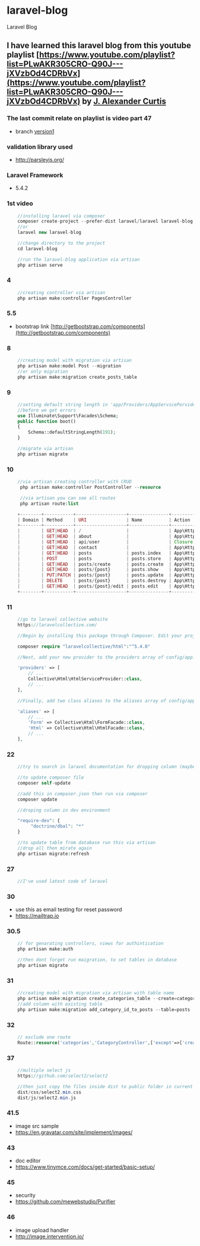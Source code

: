# laravel-blog
Laravel Blog 

## I have learned this laravel blog from this youtube playlist [https://www.youtube.com/playlist?list=PLwAKR305CRO-Q90J---jXVzbOd4CDRbVx](https://www.youtube.com/playlist?list=PLwAKR305CRO-Q90J---jXVzbOd4CDRbVx) by [J. Alexander Curtis](https://github.com/jacurtis)

### The last commit relate on playlist is video part 47 
- branch [version1](https://github.com/lloricode/laravel-blog/tree/version1)

### validation library used
- http://parsleyjs.org/

### Laravel Framework
- 5.4.2

### 1st video
```php
    //installing laravel via composer
    composer create-project --prefer-dist laravel/laravel laravel-blog
    //or
    laravel new laravel-blog

    //change directory to the project
    cd laravel-blog

    //run the laravel-blog application via artisan
    php artisan serve

```
### 4
```php
    //creating controller via artisan
    php artisan make:controller PagesController

```

### 5.5

- bootstrap link
[http://getbootstrap.com/components](http://getbootstrap.com/components)

### 8
```php
    //creating model with migration via artisan
    php artisan make:model Post --migration
    //or only migration
    php artisan make:migration create_posts_table
```
### 9
```php
    //setting default string length in 'app/Providers/AppServicePorvider.php'
    //before we get errors
    use Illuminate\Support\Facades\Schema;
    public function boot()
    {
        Schema::defaultStringLength(191);
    }

    //migrate via artisan
    php artisan migrate
```
### 10
```php
    //via artisan creating controller with CRUD
     php artisan make:controller PostController --resource

     //via artisan you can see all routes
     php artisan route:list

    +--------+-----------+-------------------+---------------+-------------------------------------------------+--------------+
    | Domain | Method    | URI               | Name          | Action                                          | Middleware   |
    +--------+-----------+-------------------+---------------+-------------------------------------------------+--------------+
    |        | GET|HEAD  | /                 |               | App\Http\Controllers\PagesController@getIndex   | web          |
    |        | GET|HEAD  | about             |               | App\Http\Controllers\PagesController@getAbout   | web          |
    |        | GET|HEAD  | api/user          |               | Closure                                         | api,auth:api |
    |        | GET|HEAD  | contact           |               | App\Http\Controllers\PagesController@getContact | web          |
    |        | GET|HEAD  | posts             | posts.index   | App\Http\Controllers\PostController@index       | web          |
    |        | POST      | posts             | posts.store   | App\Http\Controllers\PostController@store       | web          |
    |        | GET|HEAD  | posts/create      | posts.create  | App\Http\Controllers\PostController@create      | web          |
    |        | GET|HEAD  | posts/{post}      | posts.show    | App\Http\Controllers\PostController@show        | web          |
    |        | PUT|PATCH | posts/{post}      | posts.update  | App\Http\Controllers\PostController@update      | web          |
    |        | DELETE    | posts/{post}      | posts.destroy | App\Http\Controllers\PostController@destroy     | web          |
    |        | GET|HEAD  | posts/{post}/edit | posts.edit    | App\Http\Controllers\PostController@edit        | web          |
    +--------+-----------+-------------------+---------------+-------------------------------------------------+--------------+
```

### 11
```php
    //go to laravel collective website
    https://laravelcollective.com/

    //Begin by installing this package through Composer. Edit your project's composer.json file to require laravelcollective/html.

    composer require "laravelcollective/html":"^5.4.0"

    //Next, add your new provider to the providers array of config/app.php:

    'providers' => [
        // ...
        Collective\Html\HtmlServiceProvider::class,
        // ...
    ],

    //Finally, add two class aliases to the aliases array of config/app.php:

    'aliases' => [
        // ...
        'Form' => Collective\Html\FormFacade::class,
        'Html' => Collective\Html\HtmlFacade::class,
        // ...
    ],
```
### 22
```php
    //try to search in laravel documentation for dropping column (maybe online doc updated)

    //to update composer file
    composer self-update

    //add this in compaser.json then run via composer
    composer update

    //droping column in dev environment

    "require-dev": {
         "doctrine/dbal": "*"
    }

    //to update table from database run this via artisan
    //drop all then mirate again
    php artisan migrate:refresh

```
### 27
```php
    //I've used latest code of laravel
```

### 30
-   use this as email testing for reset password
-   https://mailtrap.io

### 30.5
```php
    // for genarating controllers, views for authintication
    php artisan make:auth

    //then dont forget run maigration, to set tables in database
    php artisan migrate
```

### 31
```php
    //creating model with migration via artisan with table name
    php artisan make:migration create_categories_table --create=categories
    //add column with existing table
    php artisan make:migration add_category_id_to_posts --table=posts
```
### 32
```php
    // exclude one route
    Route::resource('categories','CategoryController',['except'=>['create']]);
```

### 37
```php
    //multiple select js
    https://github.com/select2/select2

    //then just copy the files inside dist to public folder in current app
    dist/css/select2.min.css
    dist/js/select2.min.js
```

### 41.5
- image src sample
- https://en.gravatar.com/site/implement/images/

### 43
- doc editor
- https://www.tinymce.com/docs/get-started/basic-setup/

### 45
- security
- https://github.com/mewebstudio/Purifier

### 46
- image upload handler
- http://image.intervention.io/